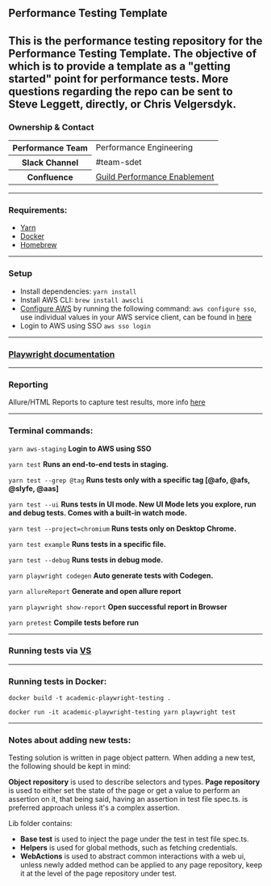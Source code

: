 ## Performance Testing Template

This is the performance testing repository for the Performance Testing Template. The objective of which is to provide a template as a "getting started" point for performance tests. More questions regarding the repo can be sent to Steve Leggett, directly, or Chris Velgersdyk.
---

### Ownership & Contact

<table>
  <tr>
    <th>Performance Team</th>
    <td>Performance Engineering</td>
  </tr>
  <tr>
    <th>Slack Channel</th>
    <td>#team-sdet</td>
  </tr>
  <tr>
    <th>Confluence</th>
    <td><a href="https://guild-education.atlassian.net/wiki/spaces/QE/pages/2273378361/Performance+Engineering+QE+Enablement">Guild Performance Enablement</a></td>
  </tr>
</table>

---

### Requirements:
- [Yarn](https://classic.yarnpkg.com/lang/en/docs/install/#mac-stable)
- [Docker](https://docs.docker.com/desktop/install/mac-install/)
- [Homebrew](https://brew.sh/) 

---

### Setup

- Install dependencies: `yarn install`
- Install AWS CLI: `brew install awscli`
- [Configure AWS](https://docs.aws.amazon.com/cli/latest/userguide/cli-configure-quickstart.html) by running the following command: `aws configure sso`, use individual values in your AWS service client, can be found in [here](https://guild-identity.awsapps.com/start#/)
- Login to AWS using SSO `aws sso login`

---

### [Playwright documentation](https://playwright.dev/docs/intro)

---

### Reporting
  Allure/HTML Reports to capture test results, more info [here](https://github.com/allure-framework/allure-js/blob/master/packages/allure-playwright/README.md)
  
 --- 

### Terminal commands:

  `yarn aws-staging`
  **Login to AWS using SSO**

  `yarn test`
  **Runs an end-to-end tests in staging.**

  `yarn test --grep @tag`
  **Runs tests only with a specific tag [@afo, @afs, @slyfe, @aas]**

  `yarn test --ui`
  **Runs tests in UI mode. New UI Mode lets you explore, run and debug tests. Comes with a built-in watch mode.**

  `yarn test --project=chromium`
  **Runs tests only on Desktop Chrome.**

  `yarn test example`
  **Runs tests in a specific file.**

  `yarn test --debug`
  **Runs tests in debug mode.**

  `yarn playwright codegen`
  **Auto generate tests with Codegen.**

  `yarn allureReport`
  **Generate and open allure report**
  
  `yarn playwright show-report`
  **Open successful report in Browser**

  `yarn pretest`
  **Compile tests before run**

---

### Running tests via [VS](https://playwright.dev/docs/getting-started-vscode)

---

### Running tests in Docker: 

`docker build -t academic-playwright-testing .`            

`docker run -it academic-playwright-testing yarn playwright test`

---

### Notes about adding new tests:

Testing solution is written in page object pattern. When adding a new test, the following should be kept in mind:

**Object repository** is used to describe selectors and types.
**Page repository** is used to either set the state of the page or get a value to perform an assertion on it, that being said, having an assertion in test file spec.ts. is preferred approach unless it's a complex assertion.

Lib folder contains:
 - **Base test** is used to inject the page under the test in test file spec.ts. 
 - **Helpers** is used for global methods, such as fetching credentials. 
 - **WebActions** is used to abstract common interactions with a web ui, unless newly added method can be applied to any page repository, keep it at the level of the page repository under test. 

 
